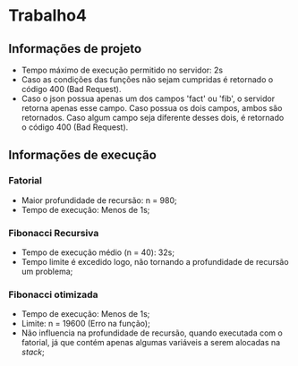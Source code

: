 # Trabalho4

## Informações de projeto

- Tempo máximo de execução permitido no servidor: 2s
- Caso as condições das funções não sejam cumpridas é retornado o código 400 (Bad Request).
- Caso o json possua apenas um dos campos 'fact' ou 'fib', o servidor retorna apenas esse campo. Caso possua os dois campos, ambos são retornados. Caso algum campo seja diferente desses dois, é retornado o código 400 (Bad Request).

## Informações de execução

### Fatorial

- Maior profundidade de recursão: n = 980;
- Tempo de execução: Menos de 1s;

### Fibonacci Recursiva

- Tempo de execução médio (n = 40): 32s;
- Tempo limite é excedido logo, não tornando a profundidade de recursão um problema;

### Fibonacci otimizada

- Tempo de execução: Menos de 1s;
- Limite: n = 19600 (Erro na função);
- Não influencia na profundidade de recursão, quando executada com o fatorial, já que contém apenas algumas variáveis a serem alocadas na _stack_;